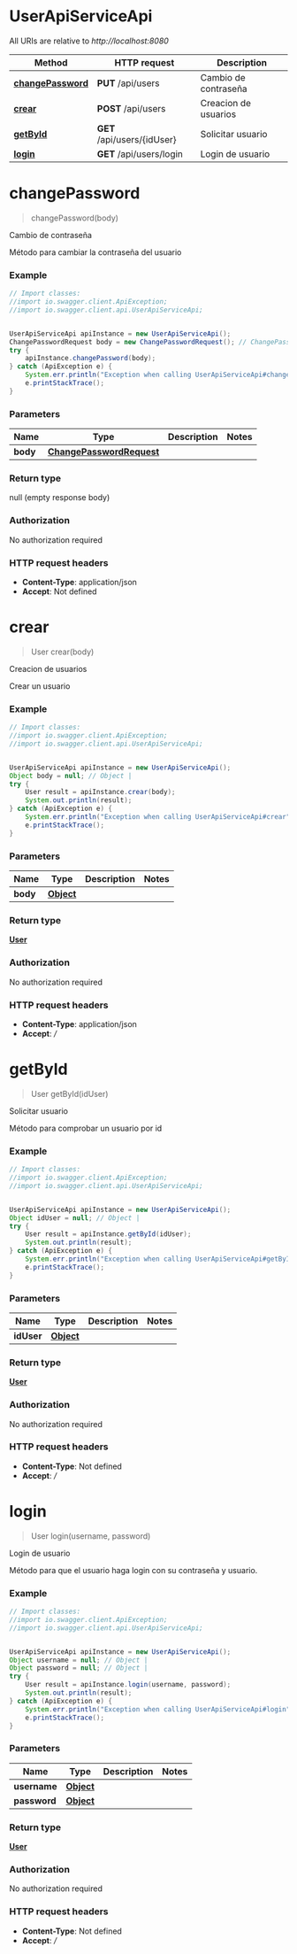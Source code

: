 # UserApiServiceApi

All URIs are relative to *http://localhost:8080*

Method | HTTP request | Description
------------- | ------------- | -------------
[**changePassword**](UserApiServiceApi.md#changePassword) | **PUT** /api/users | Cambio de contraseña
[**crear**](UserApiServiceApi.md#crear) | **POST** /api/users | Creacion  de usuarios
[**getById**](UserApiServiceApi.md#getById) | **GET** /api/users/{idUser} | Solicitar usuario
[**login**](UserApiServiceApi.md#login) | **GET** /api/users/login | Login de usuario

<a name="changePassword"></a>
# **changePassword**
> changePassword(body)

Cambio de contraseña

Método para cambiar la contraseña del usuario

### Example
```java
// Import classes:
//import io.swagger.client.ApiException;
//import io.swagger.client.api.UserApiServiceApi;


UserApiServiceApi apiInstance = new UserApiServiceApi();
ChangePasswordRequest body = new ChangePasswordRequest(); // ChangePasswordRequest | 
try {
    apiInstance.changePassword(body);
} catch (ApiException e) {
    System.err.println("Exception when calling UserApiServiceApi#changePassword");
    e.printStackTrace();
}
```

### Parameters

Name | Type | Description  | Notes
------------- | ------------- | ------------- | -------------
 **body** | [**ChangePasswordRequest**](ChangePasswordRequest.md)|  |

### Return type

null (empty response body)

### Authorization

No authorization required

### HTTP request headers

 - **Content-Type**: application/json
 - **Accept**: Not defined

<a name="crear"></a>
# **crear**
> User crear(body)

Creacion  de usuarios

Crear un usuario

### Example
```java
// Import classes:
//import io.swagger.client.ApiException;
//import io.swagger.client.api.UserApiServiceApi;


UserApiServiceApi apiInstance = new UserApiServiceApi();
Object body = null; // Object | 
try {
    User result = apiInstance.crear(body);
    System.out.println(result);
} catch (ApiException e) {
    System.err.println("Exception when calling UserApiServiceApi#crear");
    e.printStackTrace();
}
```

### Parameters

Name | Type | Description  | Notes
------------- | ------------- | ------------- | -------------
 **body** | [**Object**](Object.md)|  |

### Return type

[**User**](User.md)

### Authorization

No authorization required

### HTTP request headers

 - **Content-Type**: application/json
 - **Accept**: */*

<a name="getById"></a>
# **getById**
> User getById(idUser)

Solicitar usuario

Método para comprobar un usuario por id

### Example
```java
// Import classes:
//import io.swagger.client.ApiException;
//import io.swagger.client.api.UserApiServiceApi;


UserApiServiceApi apiInstance = new UserApiServiceApi();
Object idUser = null; // Object | 
try {
    User result = apiInstance.getById(idUser);
    System.out.println(result);
} catch (ApiException e) {
    System.err.println("Exception when calling UserApiServiceApi#getById");
    e.printStackTrace();
}
```

### Parameters

Name | Type | Description  | Notes
------------- | ------------- | ------------- | -------------
 **idUser** | [**Object**](.md)|  |

### Return type

[**User**](User.md)

### Authorization

No authorization required

### HTTP request headers

 - **Content-Type**: Not defined
 - **Accept**: */*

<a name="login"></a>
# **login**
> User login(username, password)

Login de usuario

Método para que el usuario haga login con su contraseña y usuario.

### Example
```java
// Import classes:
//import io.swagger.client.ApiException;
//import io.swagger.client.api.UserApiServiceApi;


UserApiServiceApi apiInstance = new UserApiServiceApi();
Object username = null; // Object | 
Object password = null; // Object | 
try {
    User result = apiInstance.login(username, password);
    System.out.println(result);
} catch (ApiException e) {
    System.err.println("Exception when calling UserApiServiceApi#login");
    e.printStackTrace();
}
```

### Parameters

Name | Type | Description  | Notes
------------- | ------------- | ------------- | -------------
 **username** | [**Object**](.md)|  |
 **password** | [**Object**](.md)|  |

### Return type

[**User**](User.md)

### Authorization

No authorization required

### HTTP request headers

 - **Content-Type**: Not defined
 - **Accept**: */*

